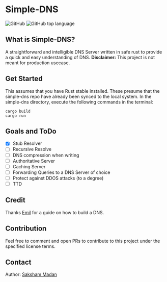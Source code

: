 # Simple-DNS

<img alt="GitHub" src="https://img.shields.io/github/license/Hawk453/simple-dns?style=flat-square"> <img alt="GitHub top language" src="https://img.shields.io/github/languages/top/Hawk453/simple-dns?style=flat-square&color=44AA44">

## What is Simple-DNS?

A straightforward and intelligible DNS Server written in safe rust to provide a quick and easy understanding of DNS.
**Disclaimer:** This project is not meant for production usecase. 

## Get Started

This assumes that you have Rust stable installed. These presume that the simple-dns repo have already been synced to the local system. In the simple-dns directory, execute the following commands in the terminal:

```shell
cargo build
cargo run
```

## Goals and ToDo

- [x] Stub Resolver
- [ ] Recursive Resolve
- [ ] DNS compression when writing
- [ ] Authoritative Server
- [ ] Caching Server
- [ ] Forwarding Queries to a DNS Server of choice
- [ ] Protect against DDOS attacks (to a degree)
- [ ] TTD

## Credit

Thanks [Emil](https://github.com/EmilHernvall) for a guide on how to build a DNS.

## Contribution

Feel free to comment and open PRs to contribute to this project under the specified license terms.

## Contact

Author: [Saksham Madan](mailto:contact_saksham.unserialize@simplelogin.co) 
